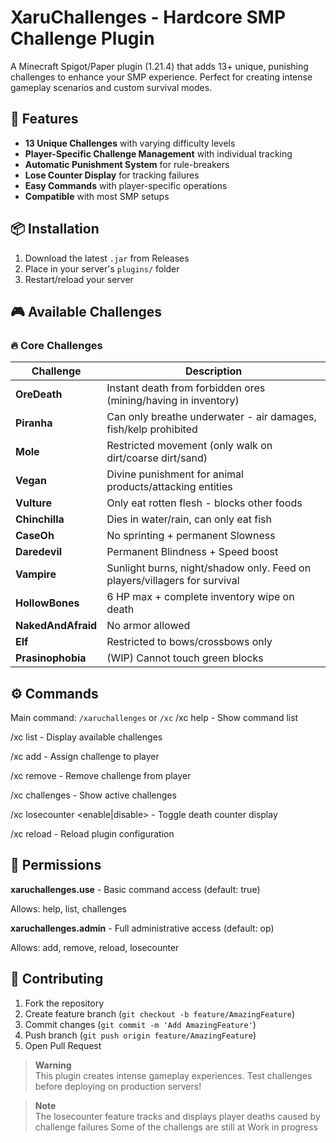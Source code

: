 # XaruChallenges - Hardcore SMP Challenge Plugin

A Minecraft Spigot/Paper plugin (1.21.4) that adds 13+ unique, punishing challenges to enhance your SMP experience. Perfect for creating intense gameplay scenarios and custom survival modes.


## 🌟 Features
- **13 Unique Challenges** with varying difficulty levels
- **Player-Specific Challenge Management** with individual tracking
- **Automatic Punishment System** for rule-breakers
- **Lose Counter Display** for tracking failures
- **Easy Commands** with player-specific operations
- **Compatible** with most SMP setups

## 📦 Installation
1. Download the latest `.jar` from Releases
2. Place in your server's `plugins/` folder
3. Restart/reload your server

## 🎮 Available Challenges

### 🔥 Core Challenges
| Challenge        | Description                                                                 |
|------------------|-----------------------------------------------------------------------------|
| **OreDeath**     | Instant death from forbidden ores (mining/having in inventory)              |
| **Piranha**      | Can only breathe underwater - air damages, fish/kelp prohibited             |
| **Mole**         | Restricted movement (only walk on dirt/coarse dirt/sand)                    |
| **Vegan**        | Divine punishment for animal products/attacking entities                    |
| **Vulture**      | Only eat rotten flesh - blocks other foods                                  |
| **Chinchilla**   | Dies in water/rain, can only eat fish                                       |
| **CaseOh**       | No sprinting + permanent Slowness                                           |
| **Daredevil**    | Permanent Blindness + Speed boost                                           |
| **Vampire**      | Sunlight burns, night/shadow only. Feed on players/villagers for survival   |
| **HollowBones**  | 6 HP max + complete inventory wipe on death                                 |
| **NakedAndAfraid** | No armor allowed                                                          |
| **Elf**          | Restricted to bows/crossbows only                                           |
| **Prasinophobia**| (WIP) Cannot touch green blocks                                             |

## ⚙️ Commands
Main command: `/xaruchallenges` or `/xc`
/xc help - Show command list

/xc list - Display available challenges

/xc add <challenge> <player> - Assign challenge to player

/xc remove <challenge> <player> - Remove challenge from player

/xc challenges <player> - Show active challenges

/xc losecounter <enable|disable> - Toggle death counter display

/xc reload - Reload plugin configuration


## 🔐 Permissions
**xaruchallenges.use** - Basic command access (default: true)

Allows: help, list, challenges


**xaruchallenges.admin** - Full administrative access (default: op)

Allows: add, remove, reload, losecounter


## 🤝 Contributing
1. Fork the repository
2. Create feature branch (`git checkout -b feature/AmazingFeature`)
3. Commit changes (`git commit -m 'Add AmazingFeature'`)
4. Push branch (`git push origin feature/AmazingFeature`)
5. Open Pull Request

> **Warning**  
> This plugin creates intense gameplay experiences. Test challenges before deploying on production servers!

> **Note**  
> The losecounter feature tracks and displays player deaths caused by challenge failures 
> Some of the challengs are still at Work in progress
